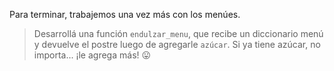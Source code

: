 Para terminar, trabajemos una vez más con los menúes.

> Desarrollá una función `endulzar_menu`, que recibe un diccionario menú y devuelve el postre luego de agregarle `azúcar`. Si ya tiene azúcar, no importa... ¡le agrega más! :stuck_out_tongue:
